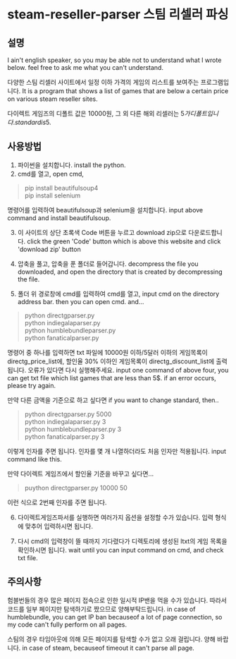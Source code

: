 steam-reseller-parser
스팀 리셀러 파싱
========
설명
---
I ain't english speaker, so you may be able not to understand what I wrote below. feel free to ask me what you can't understand.


다양한 스팀 리셀러 사이트에서 일정 이하 가격의 게임의 리스트를 보여주는 프로그램입니다.
It is a program that shows a list of games that are below a certain price on various steam reseller sites.

다이렉트 게임즈의 디폴트 값은 10000원, 그 외 다른 해외 리셀러는 5$가 디폴트입니다.
standard is 5$.

사용방법
---
1. 파이썬을 설치합니다.
   install the python.
2. cmd를 열고, 
   open cmd,
>pip install beautifulsoup4<br>
>pip install selenium<br>

명령어를 입력하여 beautifulsoup과 selenium을 설치합니다.
input above command and install beautifulsoup.

3. 이 사이트의 상단 초록색 Code 버튼을 누르고 download zip으로 다운로드합니다.
click the green 'Code' button which is above this website and click 'download zip' button

4. 압축을 풀고, 압축을 푼 폴더로 들어갑니다.
decompress the file you downloaded, and open the directory that is created by decompressing the file.

5. 폴더 위 경로창에 cmd를 입력하여 cmd를 열고,
input cmd on the directory address bar. then you can open cmd. and... 
>python directgparser.py<br>
>python indiegalaparser.py<br>
>python humblebundleparser.py<br>
>python fanaticalparser.py<br>

명령어 중 하나를 입력하면 txt 파일에 10000원 이하/5달러 이하의 게임목록이 directg_price_list에, 할인율 30% 이하인 게임목록이 directg_discount_list에 출력됩니다. 오류가 있다면 다시 실행해주세요.
input one command of above four, you can get txt file which list games that are less than 5$. 
if an error occurs, please try again.

만약 다른 금액을 기준으로 하고 싶다면
if you want to change standard, then..
>python directgparser.py 5000<br>
>python indiegalaparser.py 3<br>
>python humblebundleparser.py 3<br>
>python fanaticalparser.py 3<br>

이렇게 인자를 주면 됩니다. 인자를 몇 개 나열하더라도 처음 인자만 적용됩니다.
input command like this.

만약 다이렉트 게임즈에서 할인율 기준을 바꾸고 싶다면...
>puython directgparser.py 10000 50<br>

이런 식으로 2번째 인자를 주면 됩니다.

6. 다이렉트게임즈파서를 실행하면 여러가지 옵션을 설정할 수가 있습니다. 입력 형식에 맞추어 입력하시면 됩니다.

7. 다시 cmd의 입력창이 뜰 때까지 기다렸다가 디렉토리에 생성된 ltxt의 게임 목록을 확인하시면 됩니다.
wait until you can input command on cmd, and check txt file.


주의사항
---
험블번들의 경우 많은 페이지 접속으로 인한 일시적 IP밴을 먹을 수가 있습니다. 따라서 코드를 일부 페이지만 탐색하기로 짰으므로 양해부탁드립니다.
in case of humblebundle, you can get IP ban becauseof a lot of page connection, so my code can't fully perform on all pages.

스팀의 경우 타임아웃에 의해 모든 페이지를 탐색할 수가 없고 오래 걸립니다. 양해 바랍니다.
in case of steam, becauseof timeout it can't parse all page. 